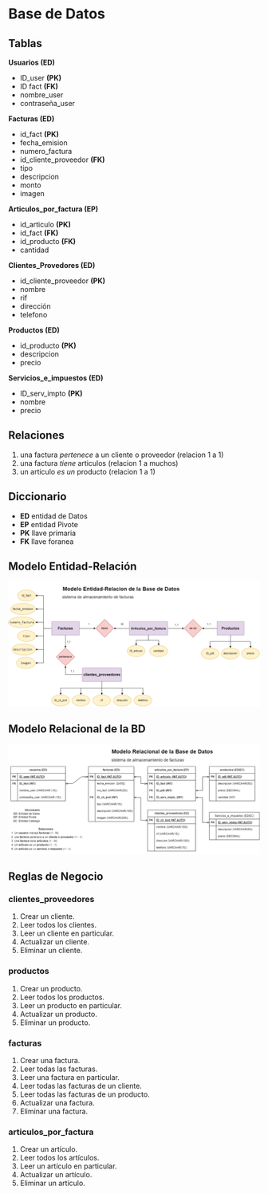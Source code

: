 # Base de Datos

## Tablas
**Usuarios (ED)**
- ID_user **(PK)**
- ID fact **(FK)**
- nombre_user
- contraseña_user

**Facturas (ED)**
- id_fact **(PK)**
- fecha_emision
- numero_factura
- id_cliente_proveedor **(FK)**
- tipo
- descripcion 
- monto
- imagen

**Articulos_por_factura (EP)**
- id_articulo **(PK)**
- id_fact **(FK)**
- id_producto **(FK)**
- cantidad

**Clientes_Provedores (ED)**
- id_cliente_proveedor **(PK)**
- nombre
- rif
- dirección
- telefono

**Productos (ED)**
- id_producto **(PK)**
- descripcion
- precio

**Servicios_e_impuestos (ED)**
- ID_serv_impto **(PK)**
- nombre
- precio



## Relaciones
1. una factura _pertenece_ a un cliente o proveedor (relacion 1 a 1)
1.  una factura _tiene_  articulos
 (relacion 1 a muchos)
1. un articulo _es un_ producto (relacion 1 a 1)

 ## Diccionario

- **ED** entidad de Datos
- **EP** entidad Pivote
- **PK** llave primaria
- **FK** llave foranea

## Modelo Entidad-Relación
![Modelo Entidad - Reación](./diagrama_E-R.png)

## Modelo Relacional de la BD
![Modelo Relacional](./Diagrama_relacional.png) 

##  Reglas de Negocio

### clientes_proveedores
1. Crear un cliente.
1. Leer todos los clientes.
1. Leer un cliente en particular.
1. Actualizar un cliente.
1. Eliminar un cliente.

### productos
1. Crear un producto.
1. Leer todos los productos.
1. Leer un producto en particular.
1. Actualizar un producto.
1. Eliminar un producto.

### facturas
1. Crear una factura.
1. Leer todas las facturas.
1. Leer una factura en particular.
1. Leer todas las facturas de un cliente.
1. Leer todas las facturas de un producto.
1. Actualizar una factura.
1. Eliminar una factura.

### articulos_por_factura
1. Crear un artículo.
1. Leer todos los artículos.
1. Leer un artículo en particular.
1. Actualizar un artículo.
1. Eliminar un artículo.